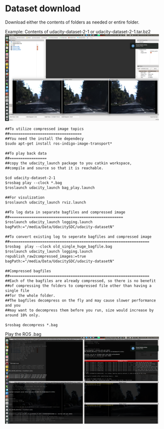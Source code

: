 
Dataset download
================
Download either the contents of folders as needed or entire folder.

Example: Contents of udacity-dataset-2-1 or udacity-dataset-2-1.tar.bz2
![alt tag](3cameras_in_rviz.png)

```
##To utilize compressed image topics
##=================================
##You need the install the dependecy
$sudo apt-get install ros-indigo-image-transport*

##To play back data
##=================
##copy the udacity_launch package to you catkin workspace,
##compile and source so that it is reachable.

$cd udacity-dataset-2-1
$rosbag play --clock *.bag
$roslaunch udacity_launch bag_play.launch

##For visulization
$roslaunch udacity_launch rviz.launch

##To log data in separate bagfiles and compressed image
##====================================================
$roslaunch udacity_launch logging.launch bagPath:="/media/Data/UdacitySDC/udacity-datasetN"

##To convert existing log to seperate bagfiles and compressed image
##================================================================
$rosbag  play --clock old_single_huge_bagfile.bag
$roslaunch udacity_launch logging.launch republish_raw2compressed_images:=true bagPath:="/media/Data/UdacitySDC/udacity-datasetN"

##Compressed bagfiles
##================================================================
##Each of the bagfiles are already compressed, so there is no benefit
##of compressing the folders to compressed file other than having a single file
##for the whole folder.
##The bagfiles decompress on the fly and may cause slower performance and you
##may want to decompress them before you run, size would increase by around 10% only.

$rosbag decompress *.bag

```
Play the ROS .bag
![alt tag](all_commands_to_visualize.png)
